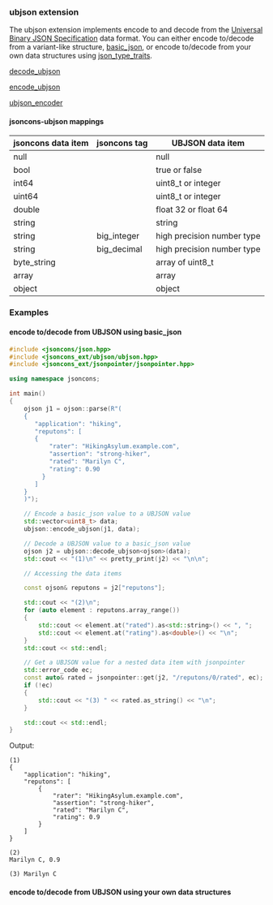 ### ubjson extension

The ubjson extension implements encode to and decode from the [Universal Binary JSON Specification](http://ubjson.org/) data format.
You can either encode to/decode from a variant-like structure, [basic_json](../json.md), or encode to/decode from your own
data structures using [json_type_traits](../json_type_traits.md).

[decode_ubjson](decode_ubjson.md)

[encode_ubjson](encode_ubjson.md)

[ubjson_encoder](ubjson_encoder.md)

#### jsoncons-ubjson mappings

jsoncons data item|jsoncons tag|UBJSON data item
--------------|------------------|---------------
null          |                  | null
bool          |                  | true or false
int64         |                  | uint8_t or integer
uint64        |                  | uint8_t or integer
double        |                  | float 32 or float 64
string        |                  | string
string        | big_integer      | high precision number type
string        | big_decimal      | high precision number type
byte_string   |                  | array of uint8_t
array         |                  | array 
object        |                  | object

### Examples

#### encode to/decode from UBJSON using basic_json

```c++
#include <jsoncons/json.hpp>
#include <jsoncons_ext/ubjson/ubjson.hpp>
#include <jsoncons_ext/jsonpointer/jsonpointer.hpp>

using namespace jsoncons;

int main()
{
    ojson j1 = ojson::parse(R"(
    {
       "application": "hiking",
       "reputons": [
       {
           "rater": "HikingAsylum.example.com",
           "assertion": "strong-hiker",
           "rated": "Marilyn C",
           "rating": 0.90
         }
       ]
    }
    )");

    // Encode a basic_json value to a UBJSON value
    std::vector<uint8_t> data;
    ubjson::encode_ubjson(j1, data);

    // Decode a UBJSON value to a basic_json value
    ojson j2 = ubjson::decode_ubjson<ojson>(data);
    std::cout << "(1)\n" << pretty_print(j2) << "\n\n";

    // Accessing the data items 

    const ojson& reputons = j2["reputons"];

    std::cout << "(2)\n";
    for (auto element : reputons.array_range())
    {
        std::cout << element.at("rated").as<std::string>() << ", ";
        std::cout << element.at("rating").as<double>() << "\n";
    }
    std::cout << std::endl;

    // Get a UBJSON value for a nested data item with jsonpointer
    std::error_code ec;
    const auto& rated = jsonpointer::get(j2, "/reputons/0/rated", ec);
    if (!ec)
    {
        std::cout << "(3) " << rated.as_string() << "\n";
    }

    std::cout << std::endl;
}
```
Output:
```
(1)
{
    "application": "hiking",
    "reputons": [
        {
            "rater": "HikingAsylum.example.com",
            "assertion": "strong-hiker",
            "rated": "Marilyn C",
            "rating": 0.9
        }
    ]
}

(2)
Marilyn C, 0.9

(3) Marilyn C
```

#### encode to/decode from UBJSON using your own data structures



